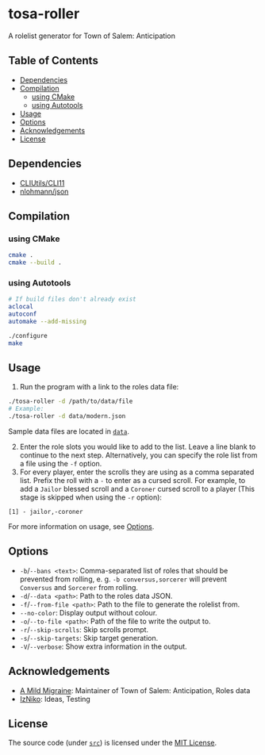 # tosa-roller

A rolelist generator for Town of Salem: Anticipation

## Table of Contents

- [Dependencies](#dependencies)
- [Compilation](#compilation)
  - [using CMake](#using-cmake)
  - [using Autotools](#using-autotools)
- [Usage](#usage)
- [Options](#options)
- [Acknowledgements](#acknowledgements)
- [License](#license)

## Dependencies

- [CLIUtils/CLI11](https://github.com/CLIUtils/CLI11)
- [nlohmann/json](https://github.com/nlohmann/json)

## Compilation

### using CMake

```bash
cmake .
cmake --build .
```

### using Autotools

```bash
# If build files don't already exist
aclocal
autoconf
automake --add-missing

./configure
make
```

## Usage

1. Run the program with a link to the roles data file:

```bash
./tosa-roller -d /path/to/data/file
# Example:
./tosa-roller -d data/modern.json
```

Sample data files are located in [`data`](data).

2. Enter the role slots you would like to add to the list. Leave a line blank to continue to the next step. Alternatively, you can specify the role list from a file using the `-f` option.
3. For every player, enter the scrolls they are using as a comma separated list. Prefix the roll with a `-` to enter as a cursed scroll. For example, to add a `Jailor` blessed scroll and a `Coroner` cursed scroll to a player (This stage is skipped when using the `-r` option):

```
[1] - jailor,-coroner
```

For more information on usage, see [Options](#options).

## Options

- `-b`/`--bans <text>`: Comma-separated list of roles that should be prevented from rolling, e. g. `-b conversus,sorcerer` will prevent `Conversus` and `Sorcerer` from rolling.
- `-d`/`--data <path>`: Path to the roles data JSON.
- `-f`/`--from-file <path>`: Path to the file to generate the rolelist from.
- `--no-color`: Display output without colour.
- `-o`/`--to-file <path>`: Path of the file to write the output to.
- `-r`/`--skip-scrolls`: Skip scrolls prompt.
- `-s`/`--skip-targets`: Skip target generation.
- `-V`/`--verbose`: Show extra information in the output.

## Acknowledgements

- [A Mild Migraine](https://github.com/AMildMigraine): Maintainer of Town of Salem: Anticipation, Roles data
- [IzNiko](https://github.com/IzNiko): Ideas, Testing

## License

The source code (under [`src`](src)) is licensed under the [MIT License](LICENSE).
